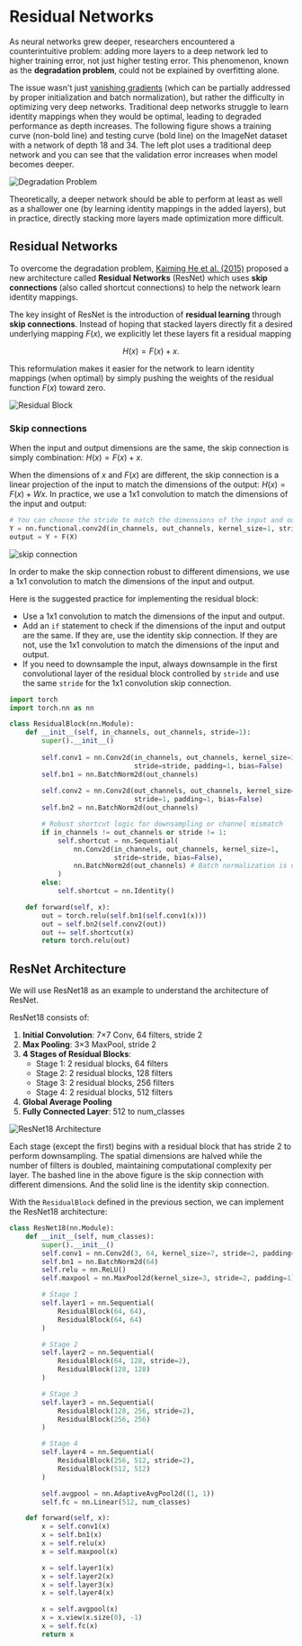# Residual Networks 



As neural networks grew deeper, researchers encountered a counterintuitive problem: adding more layers to a deep network led to higher training error, not just higher testing error. This phenomenon, known as the **degradation problem**, could not be explained by overfitting alone.

The issue wasn't just [vanishing gradients](nn.md#gradient-vanishing) (which can be partially addressed by proper initialization and batch normalization), but rather the difficulty in optimizing very deep networks. Traditional deep networks struggle to learn identity mappings when they would be optimal, leading to degraded performance as depth increases. The following figure shows a training curve (non-bold line) and testing curve (bold line) on the ImageNet dataset with a network of depth 18 and 34. The left plot uses a traditional deep network and you can see that the validation error increases when model becomes deeper. 

![Degradation Problem](./nn.assets/plain_vs_resnet.png)

Theoretically, a deeper network should be able to perform at least as well as a shallower one (by learning identity mappings in the added layers), but in practice, directly stacking more layers made optimization more difficult.

## Residual Networks

To overcome the degradation problem, [Kaiming He et al. (2015)](https://arxiv.org/abs/1512.03385) proposed a new architecture called **Residual Networks** (ResNet) which uses **skip connections** (also called shortcut connections) to help the network learn identity mappings.

The key insight of ResNet is the introduction of **residual learning** through **skip connections**. Instead of hoping that stacked layers directly fit a desired underlying mapping $F(x)$, we explicitly let these layers fit a residual mapping 

$$
H(x) = F(x) + x.
$$


This reformulation makes it easier for the network to learn identity mappings (when optimal) by simply pushing the weights of the residual function $F(x)$ toward zero.

![Residual Block](./nn.assets/resnet_block.png)

### Skip connections

When the input and output dimensions are the same, the skip connection is simply combination: $H(x) = F(x) + x$.

When the dimensions of $x$ and $F(x)$ are different, the skip connection is a linear projection of the input to match the dimensions of the output: $H(x) = F(x) + Wx$. In practice, we use a 1x1 convolution to match the dimensions of the input and output:

```python
# You can choose the stride to match the dimensions of the input and output
Y = nn.functional.conv2d(in_channels, out_channels, kernel_size=1, stride=stride, padding=0, bias=False)(X)
output = Y + F(X)
```

![skip connection](./nn.assets/resnet_skip.png)

In order to make the skip connection robust to different dimensions, we use a 1x1 convolution to match the dimensions of the input and output.


Here is the suggested practice for implementing the residual block:

- Use a 1x1 convolution to match the dimensions of the input and output.
- Add an `if` statement to check if the dimensions of the input and output are the same. If they are, use the identity skip connection. If they are not, use the 1x1 convolution to match the dimensions of the input and output.
- If you need to downsample the input, always downsample in the first convolutional layer of the residual block controlled by `stride` and use the same `stride` for the 1x1 convolution skip connection.

```python
import torch
import torch.nn as nn

class ResidualBlock(nn.Module):
    def __init__(self, in_channels, out_channels, stride=1):
        super().__init__()
        
        self.conv1 = nn.Conv2d(in_channels, out_channels, kernel_size=3,
                               stride=stride, padding=1, bias=False)
        self.bn1 = nn.BatchNorm2d(out_channels)
        
        self.conv2 = nn.Conv2d(out_channels, out_channels, kernel_size=3,
                               stride=1, padding=1, bias=False)
        self.bn2 = nn.BatchNorm2d(out_channels)

        # Robust shortcut logic for downsampling or channel mismatch
        if in_channels != out_channels or stride != 1:
            self.shortcut = nn.Sequential(
                nn.Conv2d(in_channels, out_channels, kernel_size=1,
                          stride=stride, bias=False),
                nn.BatchNorm2d(out_channels) # Batch normalization is used to stabilize the output of the skip connection
            )
        else:
            self.shortcut = nn.Identity()

    def forward(self, x):
        out = torch.relu(self.bn1(self.conv1(x)))
        out = self.bn2(self.conv2(out))
        out += self.shortcut(x)
        return torch.relu(out)
```




## ResNet Architecture

We will use ResNet18 as an example to understand the architecture of ResNet.



ResNet18 consists of:

1. **Initial Convolution**: 7×7 Conv, 64 filters, stride 2
2. **Max Pooling**: 3×3 MaxPool, stride 2
3. **4 Stages of Residual Blocks**:
   - Stage 1: 2 residual blocks, 64 filters
   - Stage 2: 2 residual blocks, 128 filters
   - Stage 3: 2 residual blocks, 256 filters 
   - Stage 4: 2 residual blocks, 512 filters
4. **Global Average Pooling**
5. **Fully Connected Layer**: 512 to num_classes

![ResNet18 Architecture](./nn.assets/resnet18.png)


Each stage (except the first) begins with a residual block that has stride 2 to perform downsampling. The spatial dimensions are halved while the number of filters is doubled, maintaining computational complexity per layer. The bashed line in the above figure is the skip connection with different dimensions. And the solid line is the identity skip connection.

With the `ResidualBlock` defined in the previous section, we can implement the ResNet18 architecture:

```python
class ResNet18(nn.Module):
    def __init__(self, num_classes):
        super().__init__()
        self.conv1 = nn.Conv2d(3, 64, kernel_size=7, stride=2, padding=3)
        self.bn1 = nn.BatchNorm2d(64)
        self.relu = nn.ReLU()
        self.maxpool = nn.MaxPool2d(kernel_size=3, stride=2, padding=1)

        # Stage 1
        self.layer1 = nn.Sequential(
            ResidualBlock(64, 64),
            ResidualBlock(64, 64)
        )

        # Stage 2
        self.layer2 = nn.Sequential(
            ResidualBlock(64, 128, stride=2),
            ResidualBlock(128, 128)
        )

        # Stage 3
        self.layer3 = nn.Sequential(
            ResidualBlock(128, 256, stride=2),
            ResidualBlock(256, 256)
        )

        # Stage 4
        self.layer4 = nn.Sequential(
            ResidualBlock(256, 512, stride=2),
            ResidualBlock(512, 512)
        )

        self.avgpool = nn.AdaptiveAvgPool2d((1, 1))
        self.fc = nn.Linear(512, num_classes)

    def forward(self, x):
        x = self.conv1(x)
        x = self.bn1(x)
        x = self.relu(x)
        x = self.maxpool(x)

        x = self.layer1(x)
        x = self.layer2(x)
        x = self.layer3(x)
        x = self.layer4(x)

        x = self.avgpool(x)
        x = x.view(x.size(0), -1)
        x = self.fc(x)
        return x
```

